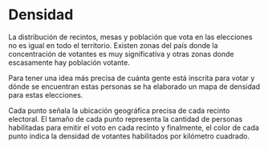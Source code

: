 # Densidad
La distribución de recintos, mesas y población que vota en las elecciones no es igual en todo el territorio. Existen zonas del país donde la concentración de votantes es muy significativa y otras zonas donde escasamente hay población votante.

Para tener una idea más precisa de cuánta gente está inscrita para votar y dónde se encuentran estas personas se ha elaborado un mapa de densidad para estas elecciones.

Cada punto señala la ubicación geográfica precisa de cada recinto electoral. El tamaño de cada punto representa la cantidad de personas habilitadas para emitir el voto en cada recinto y finalmente, el color de cada punto indica la densidad de votantes habilitados por kilómetro cuadrado. 
